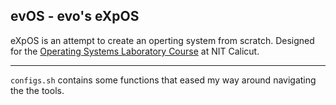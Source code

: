## evOS - evo's eXpOS

eXpOS is an attempt to create an operting system from scratch. Designed for the [Operating Systems Laboratory Course](https://exposnitc.github.io/) at NIT Calicut.

---

`configs.sh` contains some functions that eased my way around navigating the the tools.
